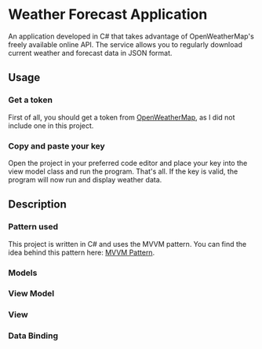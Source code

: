 # Weather Forecast Application 

An application developed in C# that takes advantage of OpenWeatherMap's freely available online API. The service allows you to regularly download current weather and forecast data in JSON format. 

## Usage 
### Get a token 
First of all, you should get a token from [OpenWeatherMap](https://openweathermap.org/), as I did not include one in this project. 
### Copy and paste your key 
Open the project in your preferred code editor and place your key into the view model class and run the program. That's all. If the key is valid, the program will now run and display weather data. 

## Description 
### Pattern used 
This project is written in C# and uses the MVVM pattern. You can find the idea behind this pattern here: [MVVM Pattern](https://en.wikipedia.org/wiki/Model%E2%80%93view%E2%80%93viewmodel).
### Models 

### View Model 

### View 

### Data Binding 
